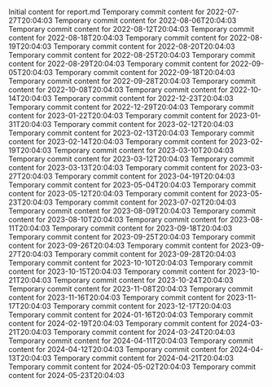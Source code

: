 Initial content for report.md
Temporary commit content for 2022-07-27T20:04:03
Temporary commit content for 2022-08-06T20:04:03
Temporary commit content for 2022-08-12T20:04:03
Temporary commit content for 2022-08-18T20:04:03
Temporary commit content for 2022-08-19T20:04:03
Temporary commit content for 2022-08-20T20:04:03
Temporary commit content for 2022-08-25T20:04:03
Temporary commit content for 2022-08-29T20:04:03
Temporary commit content for 2022-09-05T20:04:03
Temporary commit content for 2022-09-18T20:04:03
Temporary commit content for 2022-09-28T20:04:03
Temporary commit content for 2022-10-08T20:04:03
Temporary commit content for 2022-10-14T20:04:03
Temporary commit content for 2022-12-23T20:04:03
Temporary commit content for 2022-12-29T20:04:03
Temporary commit content for 2023-01-22T20:04:03
Temporary commit content for 2023-01-31T20:04:03
Temporary commit content for 2023-02-12T20:04:03
Temporary commit content for 2023-02-13T20:04:03
Temporary commit content for 2023-02-14T20:04:03
Temporary commit content for 2023-02-19T20:04:03
Temporary commit content for 2023-03-10T20:04:03
Temporary commit content for 2023-03-12T20:04:03
Temporary commit content for 2023-03-13T20:04:03
Temporary commit content for 2023-03-27T20:04:03
Temporary commit content for 2023-04-19T20:04:03
Temporary commit content for 2023-05-04T20:04:03
Temporary commit content for 2023-05-12T20:04:03
Temporary commit content for 2023-05-23T20:04:03
Temporary commit content for 2023-07-02T20:04:03
Temporary commit content for 2023-08-09T20:04:03
Temporary commit content for 2023-08-10T20:04:03
Temporary commit content for 2023-08-11T20:04:03
Temporary commit content for 2023-09-18T20:04:03
Temporary commit content for 2023-09-25T20:04:03
Temporary commit content for 2023-09-26T20:04:03
Temporary commit content for 2023-09-27T20:04:03
Temporary commit content for 2023-09-28T20:04:03
Temporary commit content for 2023-10-10T20:04:03
Temporary commit content for 2023-10-15T20:04:03
Temporary commit content for 2023-10-21T20:04:03
Temporary commit content for 2023-10-24T20:04:03
Temporary commit content for 2023-11-08T20:04:03
Temporary commit content for 2023-11-16T20:04:03
Temporary commit content for 2023-11-17T20:04:03
Temporary commit content for 2023-12-17T20:04:03
Temporary commit content for 2024-01-16T20:04:03
Temporary commit content for 2024-02-19T20:04:03
Temporary commit content for 2024-03-21T20:04:03
Temporary commit content for 2024-03-24T20:04:03
Temporary commit content for 2024-04-11T20:04:03
Temporary commit content for 2024-04-12T20:04:03
Temporary commit content for 2024-04-13T20:04:03
Temporary commit content for 2024-04-21T20:04:03
Temporary commit content for 2024-05-02T20:04:03
Temporary commit content for 2024-05-23T20:04:03
